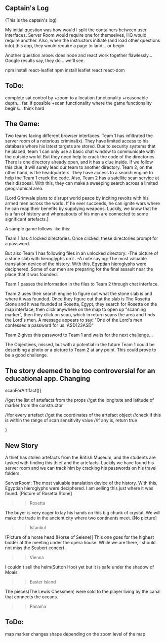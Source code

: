 ## Captain's Log

(This is the captain's log)

My initial question was how would I split the containers between user interfaces.
Server Room would require one for themselves, HQ would require another. Also, when the instructors initiate (and load other questions into) this app, they would require a page to land... or begin

Another question arose: does node and react work together flawlessly... Google results say, they do... we'll see.

npm install react-leaflet
npm install leaflet react react-dom

## ToDo:
complete sat control by
+zoom to a location functionality
+reasonable depth... far. if possible
+scan functionality
  where the game functionality begins... think hard

## The Game:
Two teams facing different browser interfaces.
Team 1 has infiltrated the server room of a notorious criminal(x). They have limited access to his database where his latest targets are stored. Due to security systems that he placed, team 1 can only use a basic chat window to communicate with the outside world. But they need help to crack the code of the directories. There is one directory already open, and it has a clue inside. If we follow this clue, it will surely lead our team to another directory.
Team 2, on the other hand, is the headquarters. They have access to a search engine to help the Team 1 crack the code. Also, Team 2 has a satellite scan service at their disposal. With this, they can make a sweeping search across a limited geographical area.

[Lord Grimvale plans to disrupt world peace by inciting revolts with his armed men across the world. If he ever succeeds, he can ignite wars where he can reap their benefits by supplying weapons. Luckily, we know that he is a fan of history and whereabouts of his men are connected to some significant artefacts.]

A sample game follows like this:

Team 1 has 4 locked directories. Once clicked, these directories prompt for a password.

But also Team 1 has following files in an unlocked directory:
-The picture of a stone slab with hieroglyphs on it.
-A note saying:
The most valuable translation device of the history. With this, Egyptian hieroglyphs were deciphered. Some of our men are preparing for the final assault near the place that it was founded.

Team 1 passes the information in the files to Team 2 through chat interface.

Team 2 uses their search engine to figure out what the stone slab is and where it was founded. Once they figure out that the slab is The Rosetta Stone and it was founded at Rosetta, Egypt, they search for Rosetta on the map interface, then click anywhere on the map to open up "scanning marker", then they click on scan, which in return scans the area and finds the Lord's men.
A message appears to say: "One of the Lord's men confessed a password for us: ASD123ASD"

Team 2 gives this password to Team 1 and waits for the next challenge...

The Objectives, missed, but with a potential in the future
Team 1 could be describing a photo or a picture to Team 2 at any point. This could prove to be a good challenge.

## The story deemed to be too controversial for an educational app. Changing

scanForArtifact(){

  //get the list of artefacts from the props
  //get the longitute and latitude of marker from the constructor

  //for every artefact
    //get the coordinates of the artefact object
    //check if this is within the range of scan sensitivity value
    //if any is, return true

}

## New Story
A thief has stolen artefacts from the British Museum, and the students are tasked with finding this thief and the artefacts.
Luckily we have found his server room and we can track him by cracking his passwords on his travel folders.

ServerRoom:
The most valuable translation device of the history. With this, Egyptian hieroglyphs were deciphered. I am selling this just where it was found. [Picture of Rosetta Stone]
>>Rosetta

The buyer is very eager to lay his hands on this big chunk of crystal. We will make the trade in the ancient city where two continents meet.
[No picture]
>>Istanbul

[Picture of a horse head (Horse of Selene)] This one goes for the highest bidder at the meeting under the opera house. While we are there, I should not miss the Scubert concert.
>>Vienna

I couldn't sell the helm(Sutton Hoo) yet but it is safe under the shadow of Moais
>> Easter Island

The pieces(The Lewis Chessmen) were sold to the player living by the canal that connects the oceans.
>> Panama

## ToDo:
  map marker changes shape depending on the zoom level of the map
